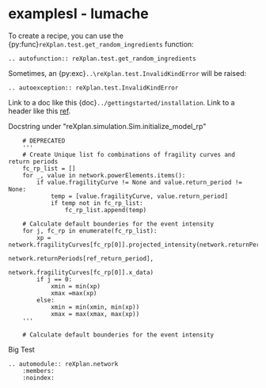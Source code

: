 # examplesI - lumache

To create a recipe, you can use the {py:func}`reXplan.test.get_random_ingredients` function:

```{eval-rst}
.. autofunction:: reXplan.test.get_random_ingredients
```

Sometimes, an {py:exc}`..\reXplan.test.InvalidKindError` will be raised:

```{eval-rst}
.. autoexception:: reXplan.test.InvalidKindError
```

Link to a doc like this {doc}`../gettingstarted/installation`.
Link to a header like this [ref](../gettingstarted/installation.md).

Docstring under "reXplan.simulation.Sim.initialize_model_rp"

		# DEPRECATED
		'''
		# Create Unique list fo combinations of fragility curves and return periods
		fc_rp_list = []
		for _, value in network.powerElements.items():
			if value.fragilityCurve != None and value.return_period != None:
				temp = [value.fragilityCurve, value.return_period]
				if temp not in fc_rp_list:
					fc_rp_list.append(temp)

		# Calculate default bounderies for the event intensity
		for j, fc_rp in enumerate(fc_rp_list):
			xp = network.fragilityCurves[fc_rp[0]].projected_intensity(network.returnPeriods[fc_rp[1]], 
																		network.returnPeriods[ref_return_period],
																		network.fragilityCurves[fc_rp[0]].x_data)
			if j == 0:
				xmin = min(xp)
				xmax =max(xp)
			else:
				xmin = min(xmin, min(xp))
				xmax = max(xmax, max(xp))
		'''

		# Calculate default bounderies for the event intensity

Big Test

```{eval-rst}
.. automodule:: reXplan.network
	:members:
	:noindex:
```